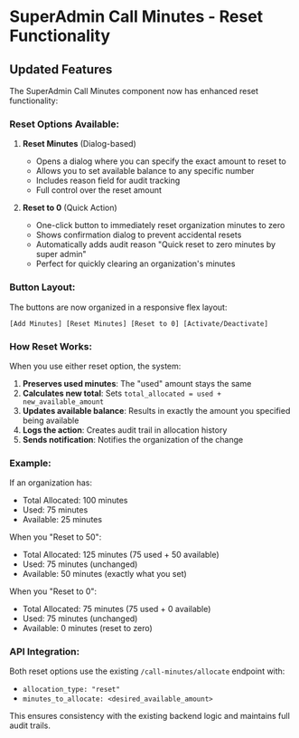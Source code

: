 # SuperAdmin Call Minutes - Reset Functionality

## Updated Features

The SuperAdmin Call Minutes component now has enhanced reset functionality:

### Reset Options Available:

1. **Reset Minutes** (Dialog-based)
   - Opens a dialog where you can specify the exact amount to reset to
   - Allows you to set available balance to any specific number
   - Includes reason field for audit tracking
   - Full control over the reset amount

2. **Reset to 0** (Quick Action)
   - One-click button to immediately reset organization minutes to zero
   - Shows confirmation dialog to prevent accidental resets
   - Automatically adds audit reason "Quick reset to zero minutes by super admin"
   - Perfect for quickly clearing an organization's minutes

### Button Layout:

The buttons are now organized in a responsive flex layout:

```
[Add Minutes] [Reset Minutes] [Reset to 0] [Activate/Deactivate]
```

### How Reset Works:

When you use either reset option, the system:

1. **Preserves used minutes**: The "used" amount stays the same
2. **Calculates new total**: Sets `total_allocated = used + new_available_amount`
3. **Updates available balance**: Results in exactly the amount you specified being available
4. **Logs the action**: Creates audit trail in allocation history
5. **Sends notification**: Notifies the organization of the change

### Example:

If an organization has:
- Total Allocated: 100 minutes
- Used: 75 minutes  
- Available: 25 minutes

When you "Reset to 50":
- Total Allocated: 125 minutes (75 used + 50 available)
- Used: 75 minutes (unchanged)
- Available: 50 minutes (exactly what you set)

When you "Reset to 0":
- Total Allocated: 75 minutes (75 used + 0 available)
- Used: 75 minutes (unchanged) 
- Available: 0 minutes (reset to zero)

### API Integration:

Both reset options use the existing `/call-minutes/allocate` endpoint with:
- `allocation_type: "reset"`
- `minutes_to_allocate: <desired_available_amount>`

This ensures consistency with the existing backend logic and maintains full audit trails.